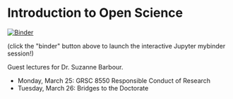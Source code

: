 # Introduction to Open Science

[![Binder](https://mybinder.org/badge_logo.svg)](https://mybinder.org/v2/gh/quinngroup/openscience-intro-march2019/master)

(click the "binder" button above to launch the interactive Jupyter mybinder session!)

Guest lectures for Dr. Suzanne Barbour.

 - Monday, March 25: GRSC 8550 Responsible Conduct of Research
 - Tuesday, March 26: Bridges to the Doctorate
